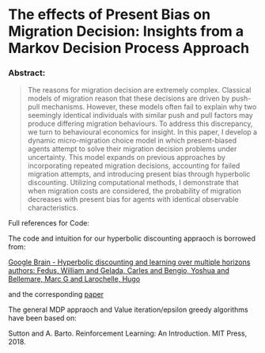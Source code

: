 # The effects of Present Bias on Migration Decision: Insights from a Markov Decision Process Approach

### Abstract:

> The reasons for migration decision are extremely complex. Classical models of migration reason that these decisions are driven by push-pull mechanisms. However,
these models often fail to explain why two seemingly identical individuals with similar 
push and pull factors may produce differing migration behaviours. To address
this discrepancy, we turn to behavioural economics for insight. In this paper, I
develop a dynamic micro-migration choice model in which present-biased agents
attempt to solve their migration decision problems under uncertainty. This model
expands on previous approaches by incorporating repeated migration decisions, accounting 
for failed migration attempts, and introducing present bias through hyperbolic 
discounting. Utilizing computational methods, I demonstrate that when
migration costs are considered, the probability of migration decreases with present
bias for agents with identical observable characteristics.


Full references for Code:

The code and intuition for our hyperbolic discounting appraoch is borrowed from:

[Google Brain - Hyperbolic discounting and learning over multiple horizons authors: Fedus, William and Gelada, Carles and Bengio, Yoshua and Bellemare, Marc G and Larochelle, Hugo](https://github.com/google-research/google-research/tree/master/hyperbolic_discount)

and the corresponding [paper](https://arxiv.org/pdf/1902.06865.pdf)

The general MDP appraoch and Value iteration/epsilon greedy algorithms have been based on:

Sutton and A. Barto. Reinforcement Learning: An Introduction. MIT Press, 2018.



